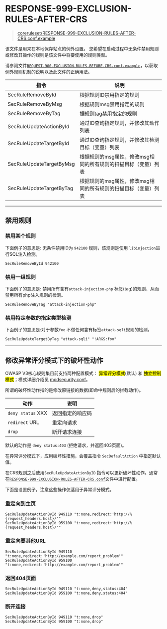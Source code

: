 # RESPONSE-999-EXCLUSION-RULES-AFTER-CRS

> [coreruleset/RESPONSE-999-EXCLUSION-RULES-AFTER-CRS.conf.example](https://github.com/coreruleset/coreruleset/blob/v3.4/dev/rules/RESPONSE-999-EXCLUSION-RULES-AFTER-CRS.conf.example)

该文件是用来在本地保存站点的例外设置。
您希望在启动过程中无条件禁用规则或修改其操作的规则是该文件中将要使用的规则类型。

请参阅文件[`REQUEST-900-EXCLUSION-RULES-BEFORE-CRS.conf.example`](modsecurity/crs/REQUEST-900-EXCLUSION-RULES-BEFORE-CRS.md)，以获取例外规则机制的说明以及此文件的正确用法。

| 指令                       | 说明                                 |
| ------------------------ | ---------------------------------- |
| SecRuleRemoveById        | 根据规则ID禁用指定的规则                      |
| SecRuleRemoveByMsg       | 根据规则msg禁用指定的规则                     |
| SecRuleRemoveByTag       | 据规则tag禁用指定的规则                      |
| SecRuleUpdateActionById  | 通过ID查询指定规则，并修改其动作列表                |
| SecRuleUpdateTargetById  | 通过ID查询指定规则，并修改其检测目标（变量）列表          |
| SecRuleUpdateTargetByMsg | 根据规则的msg属性，修改msg相同的所有规则的扫描目标（变量）列表 |
| SecRuleUpdateTargetByTag | 根据规则的msg属性，修改msg相同的所有规则的扫描目标（变量）列表 |

----

## 禁用规则

### 禁用某个规则

下面例子的意思是: 无条件禁用ID为 `942100` 规则，该规则是使用 `libinjection`进行SQL注入检测。

```modsecurity
SecRuleRemoveById 942100
```

### 禁用一组规则

下面例子的意思是: 禁用所有含有`attack-injection-php` 标签(tag)的规则，从而禁用所有php注入规则的检测。

```modsecurity
SecRuleRemoveByTag "attack-injection-php"
```

### 禁用特定参数的指定类型检测

下面例子的意思是:对于参数`foo` 不做任何含有标签`attack-sqli`规则的检测。

```modsecurity
SecRuleUpdateTargetByTag "attack-sqli" "!ARGS:foo"
```

----

## 修改异常评分模式下的破坏性动作

OWASP V3核心规则集目前支持两种配置模式：  <mark>异常评分模式</mark>(默认) 和 <mark>独立控制模式</mark>；模式详细介绍见 [modsecurity.conf](modsecurity/modsecurity/modsecurity.conf.md)。

所谓的破坏性动作指的是修改原链接的数据(即命中规则后的拦截动作)。

| 动作                | 说明       |
| ----------------- | -------- |
| `deny status` XXX | 返回指定的响应码 |
| `redirect` URL    | 重定向请求    |
| `drop`            | 断开请求连接   |

默认的动作是 `deny status:403` (拒绝请求，并返回403页面)。

在异常评分模式下，应用破坏性措施，会覆盖指令 `SecDefaultAction` 中指定默认值。

在CRS规则之后使用`SecRuleUpdateActionByID` 指令可以更新破坏性动作。通常在[`RESPONSE-999-EXCLUSION-RULES-AFTER-CRS.conf`](modsecurity/crs/RESPONSE-999-EXCLUSION-RULES-AFTER-CRS.md)文件中进行配置。

下面是设置例子，注意这些操作仅适用于异常评分模式。

### 重定向到主页

```modsecurity
SecRuleUpdateActionById 949110 "t:none,redirect:'http://%{request_headers.host}/'"
SecRuleUpdateActionById 959100 "t:none,redirect:'http://%{request_headers.host}/'"
```

### 重定向要其他URL

```modsecurity
SecRuleUpdateActionById 949110 "t:none,redirect:'http://example.com/report_problem'"
SecRuleUpdateActionById 959100 "t:none,redirect:'http://example.com/report_problem'"
```

### 返回404页面

```modsecurity
SecRuleUpdateActionById 949110 "t:none,deny,status:404"
SecRuleUpdateActionById 959100 "t:none,deny,status:404"
```

### 断开连接

```modsecurity
SecRuleUpdateActionById 949110 "t:none,drop"
SecRuleUpdateActionById 959100 "t:none,drop"
```
